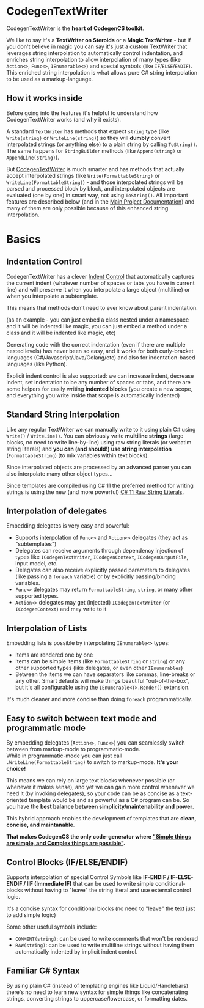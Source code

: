 # CodegenTextWriter

CodegenTextWriter is the **heart of CodegenCS toolkit**.  

We like to say it's a **TextWriter on Steroids** or a **Magic TextWriter** - but if you don't believe in magic you can say it's just a custom TextWriter that leverages string interpolation to automatically control indentation, and enriches string interpolation to allow interpolation of many types (like `Action<>`, `Func<>`, `IEnumerable<>`) and special symbols (like `IF`/`ELSE`/`ENDIF`).  
This enriched string interpolation is what allows pure C# string interpolation to be used as a markup-language.

## How it works inside

Before going into the features it's helpful to understand how CodegenTextWriter works (and why it exists).

A standard `TextWriter` has methods that expect `string` type (like `Write(string)` or `WriteLine(string)`) so they will **dumbly** convert interpolated strings (or anything else) to a plain string by calling `ToString()`.  
The same happens for `StringBuilder` methods (like `Append(string)` or `AppendLine(string)`).  

But [CodegenTextWriter](https://github.com/Drizin/CodegenCS/blob/master/src/Core/CodegenCS/CodegenTextWriter.cs) is much smarter and has methods that actually accept interpolated strings (like `Write(FormattableString)` or `WriteLine(FormattableString)`) - and those interpolated strings will be parsed and processed block by block, and interpolated objects are evaluated (one by one) in smart way, not using `ToString()`. All important features are described below (and in the [Main Project Documentation](https://github.com/Drizin/CodegenCS/)) and many of them are only possible because of this enhanced string interpolation.

# Basics

## Indentation Control

CodegenTextWriter has a clever [Indent Control](https://github.com/Drizin/CodegenCS/tree/master/docs/Indent-Control.md) that automatically captures the current indent (whatever number of spaces or tabs you have in current line) and will preserve it when you interpolate a large object (multiline) or when you interpolate a subtemplate.  

This means that methods don't need to ever know about parent indentation.

(as an example - you can just embed a class nested under a namespace and it will be indented like magic, you can just embed a method under a class and it will be indented like magic, etc)

Generating code with the correct indentation (even if there are multiple nested levels) has never been so easy, and it works for both curly-bracket languages (C#/Javascript/Java/Golang/etc) and also for indentation-based languages (like Python).  

Explicit indent control is also supported: we can increase indent, decrease indent, set indentation to be any number of spaces or tabs, and there are some helpers for easily writing **indented blocks** (you create a new scope, and everything you write inside that scope is automatically indented)


## Standard String Interpolation

Like any regular TextWriter we can manually write to it using plain C# using `Write()` / `WriteLine()`.
You can obviously write **multiline strings** (large blocks, no need to write line-by-line) using raw string literals (or verbatim string literals) and **you can (and should!) use string interpolation** (`FormattableString`) (to mix variables within text blocks).

Since interpolated objects are processed by an advanced parser you can also interpolate many other object types...

Since templates are compiled using C# 11 the preferred method for writing strings is using the new (and more powerful) [C# 11 Raw String Literals](https://docs.microsoft.com/en-us/dotnet/csharp/whats-new/csharp-11#raw-string-literals). 

<!--This is a new way of doing string interpolation (that has many advantages over the previous way):

This new syntax should be prefered over the old ways of writing interpolated strings (`$"my string {myVariable}`), multiline/verbatim strings (`@"my string"`) or interpolated verbatim strings (`$@"my string {myVariable}"`).  -->


## Interpolation of delegates

Embedding delegates is very easy and powerful:
- Supports interpolation of `Func<>` and `Action<>` delegates (they act as "subtemplates")
- Delegates can receive arguments through dependency injection of types like `ICodegenTextWriter`, `ICodegenContext`, `ICodegenOutputFile`, input model, etc.
- Delegates can also receive explicitly passed parameters to delegates (like passing a `foreach` variable)
 or by explicitly passing/binding variables.
- `Func<>` delegates may return `FormattableString`, `string`, or many other supported types.
- `Action<>` delegates may get (injected) `ICodegenTextWriter` (or `ICodegenContext`) and may write to it

## Interpolation of Lists

Embedding lists is possible by interpolating `IEnumerable<>` types:  
- Items are rendered one by one
- Items can be simple items (like `FormattableString` or `string`) or any other supported types (like delegates, or even other `IEnumerables`)
- Between the items we can have separators like commas, line-breaks or any other.
  Smart defaults will make things beautiful "out-of-the-box", but it's all configurable using the `IEnumerable<T>.Render()` extension.

It's much cleaner and more concise than doing `foreach` programmatically.


## Easy to switch between text mode and programmatic mode

By embedding delegates (`Action<>`, `Func<>`) you can seamlessly switch between from markup-mode to programmatic-mode.  
While in programmatic-mode you can just call `.WriteLine(FormattableString)` to switch to markup-mode.
**It's your choice!**


This means we can rely on large text blocks whenever possible (or whenever it makes sense), and yet we can gain more control whenever we need it (by invoking delegates), so your code can be as concise as a text-oriented template would be and as powerful as a C# program can be. So you have the **best balance between simplicity/maintenability and power**.

This hybrid approach enables the development of templates that are **clean, concise, and maintanable**.

**That makes CodegenCS the only code-generator where ["Simple things are simple, and Complex things are possible"](https://en.wikiquote.org/wiki/Alan_Kay).**


## Control Blocks (IF/ELSE/ENDIF)

Supports interpolation of special Control Symbols like **IF-ENDIF / IF-ELSE-ENDIF / IIF (Immediate IF)** that can be used to write simple conditional-blocks without having to "leave" the string literal and use external control logic.

It's a concise syntax for conditional blocks (no need to "leave" the text just to add simple logic)

Some other useful symbols include:

- `COMMENT(string)`: can be used to write comments that won't be rendered
- `RAW(string)`: can be used to write multiline strings without having them automatically indented by implicit indent control.

## Familiar C# Syntax

By using plain C# (instead of templating engines like Liquid/Handlebars) there's no need to learn new syntax for simple things like concatenating strings, converting strings to uppercase/lowercase, or formatting dates.

<!-- 
<details>
  <summary>Sample usage</summary>

  ```cs
  // When using our tools to run a template you would just get CodegenTextWriter injected (no need to create it)
  var writer = new CodegenTextWriter();

  writer.WriteLine($$"""
      public class {{_myClassName}}
      {
          public {{_myClassName}}()
          {
              {{DelegateThatRendersMyContructor}}
          }
      }
      """);
  ```
</details>
-->